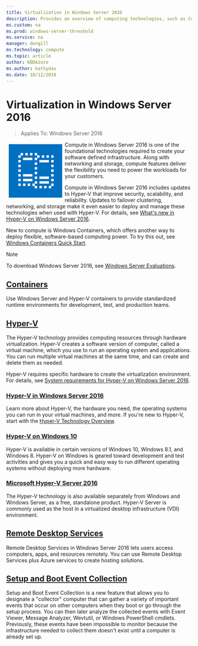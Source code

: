 ```yaml
---
title: Virtualization in Windows Server 2016
description: Provides an overview of computing technologies, such as Containers, Hyper-V, and Remote Desktop Services.
ms.custom: na
ms.prod: windows-server-threshold
ms.service: na
manager: dongill
ms.technology: compute
ms.topic: article
author: KBDAzure
ms.author: kathydav
ms.date: 10/12/2016
---
```

# Virtualization in Windows Server 2016

>Applies To: Windows Server 2016 

<img src="../get-started/media/virtualization.png" style='float:left; padding:.5em;' alt="Icon showing a box with spokes"> Compute in Windows Server 2016 is one of the foundational technologies required to create your software defined infrastructure. Along with networking and storage, compute features deliver the flexibility you need to power the workloads for your customers.

Compute in Windows Server 2016 includes updates to Hyper-V that improve security, scalability, and reliability. Updates to failover clustering, networking, and storage make it even easier to deploy and manage these technologies when used with Hyper-V. For details, see [What's new in Hyper-V on Windows Server 2016](./hyper-v/what-s-new-in-hyper-v-on-windows.md).

New to compute is Windows Containers, which offers another way to deploy flexible, software-based computing power. To try this out, see [Windows Containers Quick Start](https://msdn.microsoft.com/virtualization/windowscontainers/quick_start/quick_start).

>[!Note]
> To download Windows Server 2016, see [Windows Server Evaluations](https://www.microsoft.com/evalcenter/evaluate-windows-server).

## [Containers](https://msdn.microsoft.com/virtualization/windowscontainers)

Use Windows Server and Hyper-V containers to provide standardized runtime environments for development, test, and production teams.

## [Hyper-V](./hyper-v/Hyper-V-on-Windows-Server.md)

The Hyper-V technology provides computing resources through hardware virtualization. Hyper-V creates a software version of computer, called a virtual machine, which you use to run an operating system and applications. You can run multiple virtual machines at the same time, and can create and delete them as needed. 

Hyper-V requires specific hardware to create the virtualization environment. For details, see [System requirements for Hyper-V on Windows Server 2016](./hyper-v/system-requirements-for-hyper-v-on-windows.md). 

### [Hyper-V in Windows Server 2016](./hyper-v/Hyper-V-on-Windows-Server.md)
Learn more about Hyper-V, the hardware you need, the operating systems you can run in your virtual machines, and more. If you're new to Hyper-V, start with the [Hyper-V Technology Overview](./hyper-v/hyper-v-technology-overview.md).

### [Hyper-V on Windows 10](https://msdn.microsoft.com/virtualization/hyperv_on_windows/windows_welcome)
Hyper-V is available in certain versions of Windows 10, Windows 8.1, and Windows 8. Hyper-V on Windows is geared toward development and test activities and gives you a quick and easy way to run different operating systems without deploying more hardware. 

### [Microsoft Hyper-V Server 2016](https://technet.microsoft.com/hyper-v-server-docs/)
The Hyper-V technology is also available separately from Windows and Windows Server, as a free, standalone product. Hyper-V Server is commonly used as the host in a virtualized desktop infrastructure (VDI) environment.

## [Remote Desktop Services](../remote/remote-desktop-services/welcome-to-rds.md)

Remote Desktop Services in Windows Server 2016 lets users access computers, apps, and resources remotely. You can use Remote Desktop Services plus Azure services to create hosting solutions. 

## [Setup and Boot Event Collection](../administration/Get-started-with-Setup-and-Boot-Event-Collection.md)

Setup and Boot Event Collection is a new feature that allows you to designate a "collector" computer that can gather a variety of important events that occur on other computers when they boot or go through the setup process. You can then later analyze the collected events with Event Viewer, Message Analyzer, Wevtutil, or Windows PowerShell cmdlets. Previously, these events have been impossible to monitor because the infrastructure needed to collect them doesn't exist until a computer is already set up.

